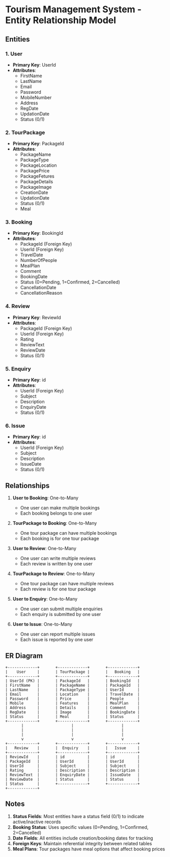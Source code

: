 # Tourism Management System - Entity Relationship Model

## Entities

### 1. User
- **Primary Key**: UserId
- **Attributes**:
  - FirstName
  - LastName
  - Email
  - Password
  - MobileNumber
  - Address
  - RegDate
  - UpdationDate
  - Status (0/1)

### 2. TourPackage
- **Primary Key**: PackageId
- **Attributes**:
  - PackageName
  - PackageType
  - PackageLocation
  - PackagePrice
  - PackageFetures
  - PackageDetails
  - PackageImage
  - CreationDate
  - UpdationDate
  - Status (0/1)
  - Meal

### 3. Booking
- **Primary Key**: BookingId
- **Attributes**:
  - PackageId (Foreign Key)
  - UserId (Foreign Key)
  - TravelDate
  - NumberOfPeople
  - MealPlan
  - Comment
  - BookingDate
  - Status (0=Pending, 1=Confirmed, 2=Cancelled)
  - CancellationDate
  - CancellationReason

### 4. Review
- **Primary Key**: ReviewId
- **Attributes**:
  - PackageId (Foreign Key)
  - UserId (Foreign Key)
  - Rating
  - ReviewText
  - ReviewDate
  - Status (0/1)

### 5. Enquiry
- **Primary Key**: id
- **Attributes**:
  - UserId (Foreign Key)
  - Subject
  - Description
  - EnquiryDate
  - Status (0/1)

### 6. Issue
- **Primary Key**: id
- **Attributes**:
  - UserId (Foreign Key)
  - Subject
  - Description
  - IssueDate
  - Status (0/1)

## Relationships

1. **User to Booking**: One-to-Many
   - One user can make multiple bookings
   - Each booking belongs to one user

2. **TourPackage to Booking**: One-to-Many
   - One tour package can have multiple bookings
   - Each booking is for one tour package

3. **User to Review**: One-to-Many
   - One user can write multiple reviews
   - Each review is written by one user

4. **TourPackage to Review**: One-to-Many
   - One tour package can have multiple reviews
   - Each review is for one tour package

5. **User to Enquiry**: One-to-Many
   - One user can submit multiple enquiries
   - Each enquiry is submitted by one user

6. **User to Issue**: One-to-Many
   - One user can report multiple issues
   - Each issue is reported by one user

## ER Diagram

```
+-------------+       +-------------+       +-------------+
|    User     |       | TourPackage |       |   Booking   |
+-------------+       +-------------+       +-------------+
| UserId (PK) |       | PackageId   |       | BookingId   |
| FirstName   |       | PackageName |       | PackageId   |
| LastName    |       | PackageType |       | UserId      |
| Email       |       | Location    |       | TravelDate  |
| Password    |       | Price       |       | People      |
| Mobile      |       | Features    |       | MealPlan    |
| Address     |       | Details     |       | Comment     |
| RegDate     |       | Image       |       | BookingDate |
| Status      |       | Meal        |       | Status      |
+-------------+       +-------------+       +-------------+
       |                     |                     |
       |                     |                     |
       |                     |                     |
       v                     v                     v
+-------------+       +-------------+       +-------------+
|   Review    |       |  Enquiry    |       |   Issue     |
+-------------+       +-------------+       +-------------+
| ReviewId    |       | id          |       | id          |
| PackageId   |       | UserId      |       | UserId      |
| UserId      |       | Subject     |       | Subject     |
| Rating      |       | Description |       | Description |
| ReviewText  |       | EnquiryDate |       | IssueDate   |
| ReviewDate  |       | Status      |       | Status      |
| Status      |       +-------------+       +-------------+
+-------------+
```

## Notes

1. **Status Fields**: Most entities have a status field (0/1) to indicate active/inactive records
2. **Booking Status**: Uses specific values (0=Pending, 1=Confirmed, 2=Cancelled)
3. **Date Fields**: All entities include creation/booking dates for tracking
4. **Foreign Keys**: Maintain referential integrity between related tables
5. **Meal Plans**: Tour packages have meal options that affect booking prices 